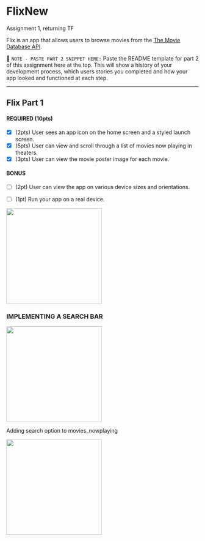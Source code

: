# FlixNew
Assignment 1, returning TF

Flix is an app that allows users to browse movies from the [The Movie Database API](http://docs.themoviedb.apiary.io/#).

📝 `NOTE - PASTE PART 2 SNIPPET HERE:` Paste the README template for part 2 of this assignment here at the top. This will show a history of your development process, which users stories you completed and how your app looked and functioned at each step.

---

## Flix Part 1

#### REQUIRED (10pts)
- [x] (2pts) User sees an app icon on the home screen and a styled launch screen.
- [x] (5pts) User can view and scroll through a list of movies now playing in theaters.
- [x] (3pts) User can view the movie poster image for each movie.

#### BONUS
- [ ] (2pt) User can view the app on various device sizes and orientations.
- [ ] (1pt) Run your app on a real device.


<img src="http://g.recordit.co/ypDxscRXQF.gif" width=250><br>

### IMPLEMENTING A SEARCH BAR 

<img src="http://g.recordit.co/uTg2cwXmvA.gif" width=250><br>

Adding search option to movies_nowplaying

<img src="http://g.recordit.co/oOCa4pcdX3.gif" width=250><br>
